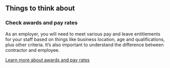 ## Things to think about

### Check awards and pay rates

As an employer, you will need to meet various pay and leave entitlements for your staff based on things like business location, age and qualifications, plus other criteria. It’s also important to understand the difference between contractor and employee.

[Learn more about awards and pay rates](#)
